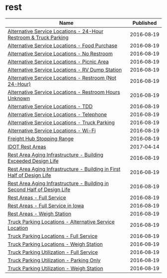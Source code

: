 # rest

Name | Published
---- | ---------
[Alternative Service Locations - 24-Hour Restroom & Truck Parking](../datasets/hp75-ap4n.md) | 2016&#x2011;08&#x2011;19
[Alternative Service Locations - Food Purchase](../datasets/qwe5-jnrf.md) | 2016&#x2011;08&#x2011;19
[Alternative Service Locations - No Restroom](../datasets/xhab-8eat.md) | 2016&#x2011;08&#x2011;19
[Alternative Service Locations - Picnic Area](../datasets/7dgi-gzrf.md) | 2016&#x2011;08&#x2011;19
[Alternative Service Locations - RV Dump Station](../datasets/3h6i-t6hv.md) | 2016&#x2011;08&#x2011;19
[Alternative Service Locations - Restroom (Not 24-Hour)](../datasets/4vn5-z3rr.md) | 2016&#x2011;08&#x2011;19
[Alternative Service Locations - Restroom Hours Unknown](../datasets/iwh6-s46p.md) | 2016&#x2011;08&#x2011;19
[Alternative Service Locations - TDD](../datasets/4qit-jg5a.md) | 2016&#x2011;08&#x2011;19
[Alternative Service Locations - Telephone](../datasets/hdui-gwut.md) | 2016&#x2011;08&#x2011;19
[Alternative Service Locations - Truck Parking](../datasets/m3sd-jffm.md) | 2016&#x2011;08&#x2011;19
[Alternative Service Locations - Wi-Fi](../datasets/jqq8-eenr.md) | 2016&#x2011;08&#x2011;19
[Freight Hub Stopping Range](../datasets/qa57-wpne.md) | 2016&#x2011;08&#x2011;19
[IDOT Rest Areas](../datasets/5392-8bqm.md) | 2017&#x2011;04&#x2011;14
[Rest Area Aging Infrastructure - Building Exceeded Design Life](../datasets/kyxf-mwrn.md) | 2016&#x2011;08&#x2011;19
[Rest Area Aging Infrastructure - Building in First Half of Design Life](../datasets/5cfc-sc7g.md) | 2016&#x2011;08&#x2011;19
[Rest Area Aging Infrastructure - Building in Second Half of Design Life](../datasets/rj5h-mcx6.md) | 2016&#x2011;08&#x2011;19
[Rest Areas - Full Service](../datasets/d87u-izyj.md) | 2016&#x2011;08&#x2011;19
[Rest Areas - Full Service in Iowa](../datasets/tfhp-9jtn.md) | 2016&#x2011;08&#x2011;19
[Rest Areas - Weigh Station](../datasets/ufxb-tvw4.md) | 2016&#x2011;08&#x2011;19
[Truck Parking Locations - Alternative Service Location](../datasets/p594-nfrt.md) | 2016&#x2011;08&#x2011;19
[Truck Parking Locations - Full Service](../datasets/waz4-9ac7.md) | 2016&#x2011;08&#x2011;19
[Truck Parking Locations - Weigh Station](../datasets/2sb8-ckmi.md) | 2016&#x2011;08&#x2011;19
[Truck Parking Utilization - Full Service](../datasets/p796-qvyc.md) | 2016&#x2011;08&#x2011;19
[Truck Parking Utilization - Parking Only](../datasets/4dfe-ikq6.md) | 2016&#x2011;08&#x2011;19
[Truck Parking Utilization - Weigh Station](../datasets/pcia-gz2m.md) | 2016&#x2011;08&#x2011;19


